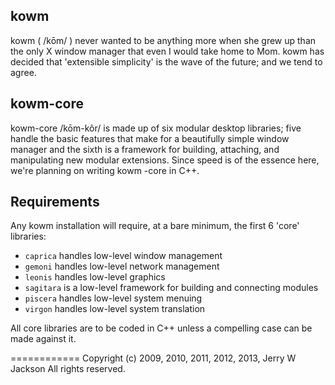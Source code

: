 ## kowm
kowm ( /kōm/ ) never wanted to be anything more when she grew up than the 
only X window manager that even I would take home to Mom. kowm has decided 
that 'extensible simplicity' is the wave of the future; and we tend to agree.

## kowm-core
kowm-core /kōm-kôr/ is made up of six modular desktop libraries; five handle 
the basic features that make for a beautifully simple window manager and the 
sixth is a framework for building, attaching, and manipulating new modular 
extensions. Since speed is of the essence here, we're planning on writing kowm
-core in C++.

## Requirements
Any kowm installation will require, at a bare minimum, the first 6 'core' 
libraries:

-	`caprica` handles low-level window management 
-	`gemoni` handles low-level network management 
-	`leonis` handles low-level graphics
-	`sagitara` is a low-level framework for building and connecting modules
-	`piscera` handles low-level system menuing
-	`virgon` handles low-level system translation 

All core libraries are to be coded in C++ unless a compelling case can be 
made against it.

============
Copyright (c) 2009, 2010, 2011, 2012, 2013, Jerry W Jackson
All rights reserved.
